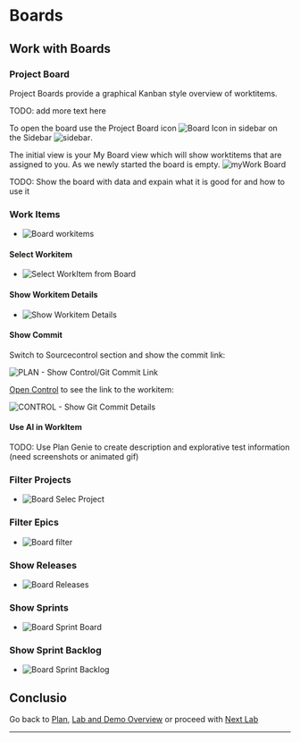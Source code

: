 # Boards

## Work with Boards

### Project Board

Project Boards provide a graphical Kanban style overview of worktitems.

TODO: add more text here

To open the board use the Project Board icon ![Board Icon in sidebar](media/Plan_ProjectBoard_Icon.png) on the Sidebar ![sidebar](../media/Plan_Sidebar_ProjectBoards.png).

The initial view is your My Board view which will show worktitems that are assigned to you. As we newly started the board is empty.
![myWork Board](media/Plan_ProjectBoard_myBoard.png)

TODO: Show the board with data and expain what it is good for and how to use it

### Work Items

- ![Board workitems](media/Plan_ProjectBoard_WorkItems.png)

#### Select Workitem

- ![Select WorkItem from Board](media/PLAN_Boards_SelectWI.png)

#### Show Workitem Details

- ![Show Workitem Details](media/PLAN_Board_ShowWI_Detail.png)

#### Show Commit

Switch to Sourcecontrol section and show the commit link:

![PLAN - Show Control/Git Commit Link][PlanShowCommit]

[Open Control][OpenControl] to see the link to the workitem:

![CONTROL - Show Git Commit Details][ControlShowCommit]

#### Use AI in WorkItem

TODO: Use Plan Genie to create description and explorative test information (need screenshots or animated gif)

### Filter Projects

- ![Board Selec Project](media/Plan_ProjectBoard_SelectProject.png)

### Filter Epics

- ![Board filter](media/Plan_ProjectBoard_Filterbar.png)

### Show Releases

- ![Board Releases](media/Plan_ProjectBoard_Releases.png)

### Show Sprints

- ![Board Sprint Board](media/Plan_ProjectBoard_SprintBoard.png)

### Show Sprint Backlog

- ![Board Sprint Backlog](media/Plan_ProjectBoard_SprintBacklog.png)

## Conclusio

Go back to [Plan][GoBackToParentIndex], [Lab and Demo Overview][GoBackToDemoOverview] or proceed with [Next Lab][NextLab]

---

[GoBackToDemoOverview]: ../index.md
[GoBackToParentIndex]: ../index.md#plan
[NextLab]: ../index.md#create-and-customize-a-new-project

[PlanShowCommit]: ../media/PLAN_Show_GitCommit.png
[ControlShowCommit]: ../../control/media/CONTROL_ShowGitCommit.png
[OpenControl]: control/index.md#how-to-switch-to-control-from-home-page
